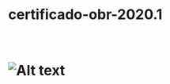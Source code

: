 # certificado-obr-2020.1
<h1>
<img scr="certificado-2020.png" width="700px"/>
<h1/>

  ![Alt text](relative/path/to/img.jpg?raw=true "title")
